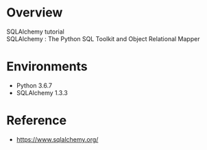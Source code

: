 # Overview
SQLAlchemy tutorial<br>
SQLAlchemy : The Python SQL Toolkit and Object Relational Mapper<br>

# Environments
* Python 3.6.7
* SQLAlchemy 1.3.3


# Reference
* https://www.sqlalchemy.org/
